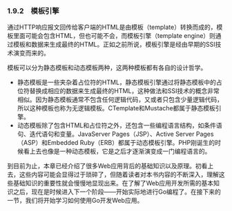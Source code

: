 ### 1.9.2　模板引擎

通过HTTP响应报文回传给客户端的HTML是由模板（template）转换而成的，模板里面可能会包含HTML，但也可能不会，而模板引擎（template engine）则通过模板和数据来生成最终的HTML。正如之前所说，模板引擎是经由早期的SSI技术演变而来的。

模板可以分为静态模板和动态模板两种，这两种模板都有各自的设计哲学。

+ 静态模板是一些夹杂着占位符的HTML，静态模板引擎通过将静态模板中的占位符替换成相应的数据来生成最终的HTML，这种做法和SSI技术的概念非常相似。因为静态模板通常不包含任何逻辑代码，又或者只包含少量逻辑代码，所以这种模板也称为无逻辑模板。CTemplate和Mustache都属于静态模板引擎。
+ 动态模板除了包含HTML和占位符之外，还包含一些编程语言结构，如条件语句、迭代语句和变量。JavaServer Pages（JSP）、Active Server Pages（ASP）和Embedded Ruby（ERB）都属于动态模板引擎。PHP刚诞生的时候看上去也像是一种动态模板，它是之后才逐渐演变成一门编程语言的。

到目前为止，本章已经介绍了很多Web应用背后的基础知识以及原理。初看上去，这些内容可能会显得过于琐碎了，但随着读者对本书内容的不断深入，理解这些基础知识的重要性就会慢慢地显现出来。在了解了Web应用开发所需的基本知识之后，现在是时候进入下一个阶段——开始实际地进行Go编程了。在接下来的一节，我们将开始学习如何使用Go开发Web应用。

